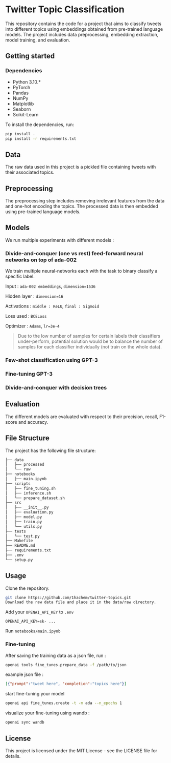 

# Twitter Topic Classification
This repository contains the code for a project that aims to classify tweets into different topics using embeddings obtained from pre-trained language models. The project includes data preprocessing, embedding extraction, model training, and evaluation.

## Getting started

### Dependencies

- Python 3.10.*
- PyTorch
- Pandas
- NumPy
- Matplotlib
- Seaborn
- Scikit-Learn

To install the dependencies, run:

```bash
pip install .
pip install -r requirements.txt
```

## Data
The raw data used in this project is a pickled file containing tweets with their associated topics.

## Preprocessing
The preprocessing step includes removing irrelevant features from the data and one-hot encoding the topics. The processed data is then embedded using pre-trained language models.

## Models
We run multiple experiments with different models :

### **Divide-and-conquer (one vs rest) feed-forward neural networks on top of ada-002**

We train multiple neural-networks each with the task to binary classify a specific label. 

Input : `ada-002 embeddings`, `dimension=1536`

Hidden layer : `dimension=16`

Activations : `middle : ReLU`, `final : Sigmoid` 

Loss used : `BCELoss`

Optimizer : `Adams`, `lr=3e-4`

> Due to the low number of samples for certain labels their classifiers under-perform, potential solution would be to balance the number of samples for each classifier individually (not train on the whole data).

### **Few-shot classification using GPT-3**
### **Fine-tuning GPT-3**
### **Divide-and-conquer with decision trees**

## Evaluation
The different models are evaluated with respect to their precision, recall, F1-score and accuracy.

## File Structure
The project has the following file structure:

```bash
├── data
│   ├── processed
│   └── raw
├── notebooks
│   ├── main.ipynb
├── scripts
│   ├── fine_tuning.sh
│   ├── inference.sh
│   └── prepare_dataset.sh
├── src
│   ├── __init__.py
│   ├── evaluation.py
│   ├── model.py
│   ├── train.py
│   └── utils.py
├── tests
│   └── test.py
├── Makefile
├── README.md
├── requirements.txt
├── .env
└── setup.py
```

## Usage
Clone the repository.

```bash
git clone https://github.com/1hachem/twitter-topics.git
Download the raw data file and place it in the data/raw directory.
```
Add your `OPENAI_API_KEY` to `.env`

```
OPENAI_API_KEY=sk- ...
```

Run `notebooks/main.ipynb`

### Fine-tuning 
After saving the training data as a json file, run :
```bash
openai tools fine_tunes.prepare_data -f /path/to/json
```
example json file :

```json
[{"prompt":"tweet here", "completion":"topics here"}]
```
start fine-tuning your model

```bash
openai api fine_tunes.create -t -m ada --n_epochs 1
```

visualize your fine-tuning using wandb :

```bash
openai sync wandb
```


## License
This project is licensed under the MIT License - see the LICENSE file for details.
